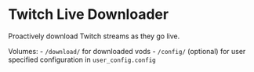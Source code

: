 # Twitch Live Downloader

Proactively download Twitch streams as they go live.

Volumes:
    - `/download/` for downloaded vods
    - `/config/` (optional) for user specified configuration in `user_config.config`
